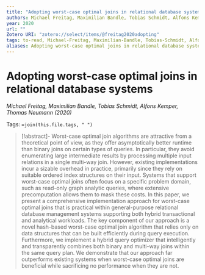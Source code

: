 ```yaml
---
title: "Adopting worst-case optimal joins in relational database systems"
authors: Michael Freitag, Maximilian Bandle, Tobias Schmidt, Alfons Kemper, Thomas Neumann
year: 2020
url: ""
Zotero URI: "zotero://select/items/@freitag2020adopting"
tags: to-read, Michael-Freitag, Maximilian-Bandle, Tobias-Schmidt, Alfons-Kemper, Thomas-Neumann
aliases: Adopting worst-case optimal joins in relational database systems
---
```


# Adopting worst-case optimal joins in relational database systems  
_Michael Freitag, Maximilian Bandle, Tobias Schmidt, Alfons Kemper, Thomas Neumann (2020)_

Tags: `=join(this.file.tags, " ")`

> [!abstract]-
> Worst-case optimal join algorithms are attractive from a theoretical point of view, as they offer asymptotically better runtime than binary joins on certain types of queries. In particular, they avoid enumerating large intermediate results by processing multiple input relations in a single multi-way join. However, existing implementations incur a sizable overhead in practice, primarily since they rely on suitable ordered index structures on their input. Systems that support worst-case optimal joins often focus on a specific problem domain, such as read-only graph analytic queries, where extensive precomputation allows them to mask these costs. In this paper, we present a comprehensive implementation approach for worst-case optimal joins that is practical within general-purpose relational database management systems supporting both hybrid transactional and analytical workloads. The key component of our approach is a novel hash-based worst-case optimal join algorithm that relies only on data structures that can be built efficiently during query execution. Furthermore, we implement a hybrid query optimizer that intelligently and transparently combines both binary and multi-way joins within the same query plan. We demonstrate that our approach far outperforms existing systems when worst-case optimal joins are beneficial while sacrificing no performance when they are not.


